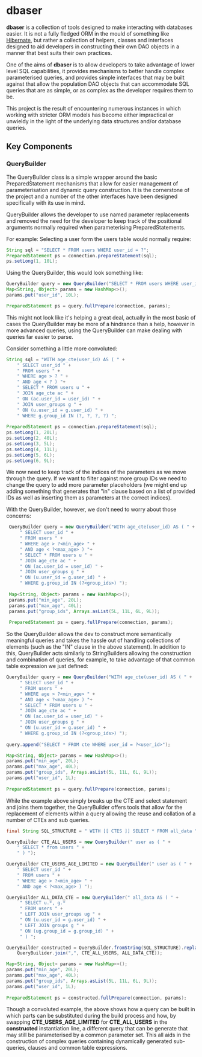 # dbaser
__dbaser__ is a collection of tools designed to make interacting with databases easier. 
It is not a fully fledged ORM in the mould of something like [Hibernate](http://hibernate.org/), 
but rather a collection of helpers, classes and interfaces designed to aid developers in constructing their own
 DAO objects in a manner that best suits their own practices.
 
One of the aims of __dbaser__ is to allow developers to take advantage of lower level SQL capabilities, it provides
mechanisms to better handle complex parameterised queries, and provides simple interfaces that may be built against
that allow the population DAO objects that can accommodate SQL queries that are as simple, or as complex as the 
developer requires them to be.

This project is the result of encountering numerous instances in which working with stricter ORM models has become 
 either impractical or unwieldy in the light of the underlying data structures and/or database queries. 

## Key Components
### QueryBuilder
The QueryBuilder class is a simple wrapper around the basic PreparedStatement mechanisms that allow for easier 
management of parameterisation and dynamic query construction.  It is the cornerstone of the project and a number
 of the other interfaces have been designed specifically with its use in mind.

QueryBuilder allows the developer to use named parameter replacements and removed the need for the 
developer to keep track of the positional arguments normally required when parameterising PreparedStatements.
 
For example:
Selecting a user form the users table would normally require:
```java
String sql = "SELECT * FROM users WHERE user_id = ?";
PreparedStatement ps = connection.prepareStatement(sql);
ps.setLong(1, 10L);
```

Using the QueryBuilder, this would look something like:

```java
QueryBuilder query = new QueryBuilder("SELECT * FROM users WHERE user_id = ?<user_id>");
Map<String, Object> params = new HashMap<>();
params.put("user_id", 10L);

PreparedStatement ps = query.fullPrepare(connection, params);
```

This might not look like it's helping a great deal, actually in the most basic of cases the QueryBuilder may be more 
of a hindrance than a help, however in more advanced queries, using the QueryBuilder can make dealing with 
queries far easier to parse.

Consider something a little more convoluted:
```java
String sql = "WITH age_cte(user_id) AS ( " + 
    " SELECT user_id " +
    " FROM users " +
    " WHERE age > ? " + 
    " AND age < ? ) "+
    " SELECT * FROM users u " +
    " JOIN age_cte ac " +
    " ON (ac.user_id = user_id) " +
    " JOIN user_groups g " +
    " ON (u.user_id = g.user_id) " +
    " WHERE g.group_id IN (?, ?, ?, ?) ";
    
PreparedStatement ps = connection.prepareStatement(sql);
ps.setLong(1, 20L);
ps.setLong(2, 40L);
ps.setLong(3, 5L);
ps.setLong(4, 11L);
ps.setLong(5, 6L);
ps.setLong(6, 9L);
```
We now need to keep track of the indices of the parameters as we move through the query. If we want to filter 
against more group IDs we need to change the query to add more parameter placeholders (we might end up 
adding something that generates that "in" clause based on a list of provided IDs as well as inserting them 
as parameters at the correct indices).
 
With the QueryBuilder, however, we don't need to worry about those concerns:
```java
 QueryBuilder query = new QueryBuilder("WITH age_cte(user_id) AS ( " + 
     " SELECT user_id " +
     " FROM users " +
     " WHERE age > ?<min_age> " + 
     " AND age < ?<max_age> ) "+
     " SELECT * FROM users u " +
     " JOIN age_cte ac " +
     " ON (ac.user_id = user_id) " +
     " JOIN user_groups g " +
     " ON (u.user_id = g.user_id) " +
     " WHERE g.group_id IN (?<group_ids>) ");
 
 Map<String, Object> params = new HashMap<>();
 params.put("min_age", 20L);
 params.put("max_age", 40L);
 params.put("group_ids", Arrays.asList(5L, 11L, 6L, 9L));
 
 PreparedStatement ps = query.fullPrepare(connection, params);
```
So the QueryBuilder allows the dev to construct more semantically meaningful queries and takes the hassle out 
of handling collections of elements (such as the "IN" clause in the above statement). In addition to this, 
QueryBuilder acts similarly to StringBuilders allowing the construction and combination of queries, 
for example, to take advantage of that common table expression we just defined:
 
```java
QueryBuilder query = new QueryBuilder("WITH age_cte(user_id) AS ( " + 
     " SELECT user_id " +
     " FROM users " +
     " WHERE age > ?<min_age> " + 
     " AND age < ?<max_age> ) "+
     " SELECT * FROM users u " +
     " JOIN age_cte ac " +
     " ON (ac.user_id = user_id) " +
     " JOIN user_groups g " +
     " ON (u.user_id = g.user_id) " +
     " WHERE g.group_id IN (?<group_ids>) ");
     
query.append("SELECT * FROM cte WHERE user_id = ?<user_id>");

Map<String, Object> params = new HashMap<>();
params.put("min_age", 20L);
params.put("max_age", 40L);
params.put("group_ids", Arrays.asList(5L, 11L, 6L, 9L));
params.put("user_id", 1L);
 
PreparedStatement ps = query.fullPrepare(connection, params);
```
While the example above simply breaks up the CTE and select statement and joins them together, the QueryBuilder offers 
tools that allow for the replacement of elements within a query allowing the reuse and collation of a number of 
CTEs and sub queries.

```java
final String SQL_STRUCTURE = " WITH [[ CTES ]] SELECT * FROM all_data ";

QueryBuilder CTE_ALL_USERS = new QueryBuilder(" user as ( " +
    " SELECT * from users " +
    " ) ");

QueryBuilder CTE_USERS_AGE_LIMITED = new QueryBuilder(" user as ( " +
    " SELECT user_id " +
    " FROM users " +
    " WHERE age > ?<min_age> " + 
    " AND age < ?<max_age> ) ");

QueryBuilder ALL_DATA_CTE = new QueryBuilder(" all_data AS ( " + 
     " SELECT u.*, g.*
     " FROM users " +
     " LEFT JOIN user_groups ug " +
     " ON (u.user_id = g.user_id) " +
     " LEFT JOIN groups g " +
     " ON (ug.group_id = g.group_id) " +
     " ) ";

QueryBuilder constructed = QueryBuilder.fromString(SQL_STRUCTURE).replace("[[ CTES ]]", 
    QueryBuilider.join(",", CTE_ALL_USERS, ALL_DATA_CTE));

Map<String, Object> params = new HashMap<>();
params.put("min_age", 20L);
params.put("max_age", 40L);
params.put("group_ids", Arrays.asList(5L, 11L, 6L, 9L));
params.put("user_id", 1L);
 
PreparedStatement ps = constructed.fullPrepare(connection, params);
```
Though a convoluted example, the above shows how a query can be built in which parts 
can be substituted during the build process and how, by swapping **CTE_USERS_AGE_LIMITED** for 
**CTE_ALL_USERS** in the **constructed** instantiation line, a different query that can be generate that may still be 
parameterised by a common parameter set. This all aids in the construction of complex queries containing dynamically 
generated sub-queries, clauses and common table expressions. 



